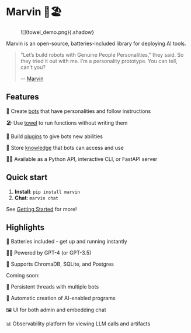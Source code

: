 # Marvin 🤖🏖️

<figure markdown>
![](towel_demo.png){.shadow}
</figure>

Marvin is an open-source, batteries-included library for deploying AI tools.

> "Let’s build robots with Genuine People Personalities," they said. So they tried it out with me. I’m a personality prototype. You can tell, can’t you?
>
> -- [Marvin](https://www.youtube.com/clip/UgkxNj9p6jPFM8eWAmRJiKoPeOmvQxb8viQv)


## Features

🤖 Create [bots](guide/bots.md) that have personalities and follow instructions

🏖️ Use [towel](guide/towel.md) to run functions without writing them

🔌 Build [plugins](guide/plugins.md) to give bots new abilities

🌈 Store [knowledge](guide/loaders_and_documents.md) that bots can access and use

🧑‍💻 Available as a Python API, interactive CLI, or FastAPI server

## Quick start
1. **Install**: `pip install marvin`
2. **Chat**: `marvin chat`

See [Getting Started](getting_started/installation.md) for more!

## Highlights

🔋 Batteries included - get up and running instantly

🧑‍🎓 Powered by GPT-4 (or GPT-3.5)

🌈 Supports ChromaDB, SQLite, and Postgres

Coming soon:

💬 Persistent threads with multiple bots

🚀 Automatic creation of AI-enabled programs

🖼️ UI for both admin and embedding chat

📊 Observability platform for viewing LLM calls and artifacts
